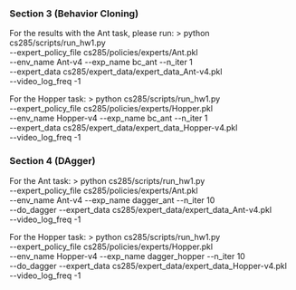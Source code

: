 ### Section 3 (Behavior Cloning)
For the results with the Ant task, please run:
    > python cs285/scripts/run_hw1.py \
	--expert_policy_file cs285/policies/experts/Ant.pkl \
	--env_name Ant-v4 --exp_name bc_ant --n_iter 1 \
	--expert_data cs285/expert_data/expert_data_Ant-v4.pkl \
	--video_log_freq -1

For the Hopper task:
    > python cs285/scripts/run_hw1.py \
	--expert_policy_file cs285/policies/experts/Hopper.pkl \
	--env_name Hopper-v4 --exp_name bc_ant --n_iter 1 \
	--expert_data cs285/expert_data/expert_data_Hopper-v4.pkl \
	--video_log_freq -1

### Section 4 (DAgger)
For the Ant task:
    > python cs285/scripts/run_hw1.py \
    --expert_policy_file cs285/policies/experts/Ant.pkl \
    --env_name Ant-v4 --exp_name dagger_ant --n_iter 10 \
    --do_dagger --expert_data cs285/expert_data/expert_data_Ant-v4.pkl \
    --video_log_freq -1

For the Hopper task:
    > python cs285/scripts/run_hw1.py \
    --expert_policy_file cs285/policies/experts/Hopper.pkl \
    --env_name Hopper-v4 --exp_name dagger_hopper --n_iter 10 \
    --do_dagger --expert_data cs285/expert_data/expert_data_Hopper-v4.pkl \
    --video_log_freq -1

